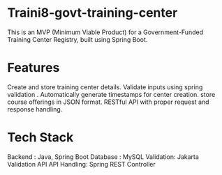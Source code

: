 # Traini8-govt-training-center
This is an MVP (Minimum Viable Product) for a Government-Funded Training Center Registry, built using Spring Boot.

# Features
Create and store training center details.
Validate inputs using spring validation .
Automatically generate timestamps for center creation.
store course offerings in JSON format.
RESTful API with proper request and response handling.

# Tech Stack
Backend : Java, Spring Boot
Database : MySQL
Validation: Jakarta Validation API
API Handling: Spring REST Controller
